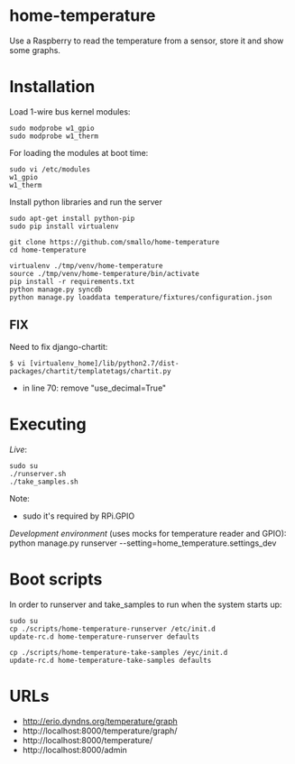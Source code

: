 home-temperature
================
Use a Raspberry to read the temperature from a sensor, store it and show some graphs.


Installation
============
Load 1-wire bus kernel modules:
```shell
sudo modprobe w1_gpio 
sudo modprobe w1_therm
```

For loading the modules at boot time:
```shell
sudo vi /etc/modules
w1_gpio
w1_therm
```

Install python libraries and run the server
```shell
sudo apt-get install python-pip
sudo pip install virtualenv

git clone https://github.com/smallo/home-temperature
cd home-temperature

virtualenv ./tmp/venv/home-temperature
source ./tmp/venv/home-temperature/bin/activate
pip install -r requirements.txt 
python manage.py syncdb
python manage.py loaddata temperature/fixtures/configuration.json
```

FIX
---
Need to fix django-chartit:

```shell
$ vi [virtualenv_home]/lib/python2.7/dist-packages/chartit/templatetags/chartit.py
```
 - in line 70: remove "use_decimal=True" 


Executing
=========
*Live*:
```
sudo su
./runserver.sh
./take_samples.sh
```

Note:
* sudo it's required by RPi.GPIO


*Development environment* (uses mocks for temperature reader and GPIO):
python manage.py runserver --setting=home_temperature.settings_dev


Boot scripts
============
In order to runserver and take_samples to run when the system starts up:

```
sudo su
cp ./scripts/home-temperature-runserver /etc/init.d
update-rc.d home-temperature-runserver defaults

cp ./scripts/home-temperature-take-samples /eyc/init.d
update-rc.d home-temperature-take-samples defaults
```


URLs
====
 - http://erio.dyndns.org/temperature/graph
 - http://localhost:8000/temperature/graph/
 - http://localhost:8000/temperature/
 - http://localhost:8000/admin
